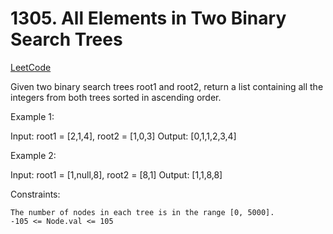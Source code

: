 # 1305. All Elements in Two Binary Search Trees

[LeetCode](https://leetcode.com/problems/all-elements-in-two-binary-search-trees/)

Given two binary search trees root1 and root2, return a list containing all the integers from both trees sorted in ascending order.

 

Example 1:

Input: root1 = [2,1,4], root2 = [1,0,3]
Output: [0,1,1,2,3,4]

Example 2:

Input: root1 = [1,null,8], root2 = [8,1]
Output: [1,1,8,8]

 

Constraints:

    The number of nodes in each tree is in the range [0, 5000].
    -105 <= Node.val <= 105

